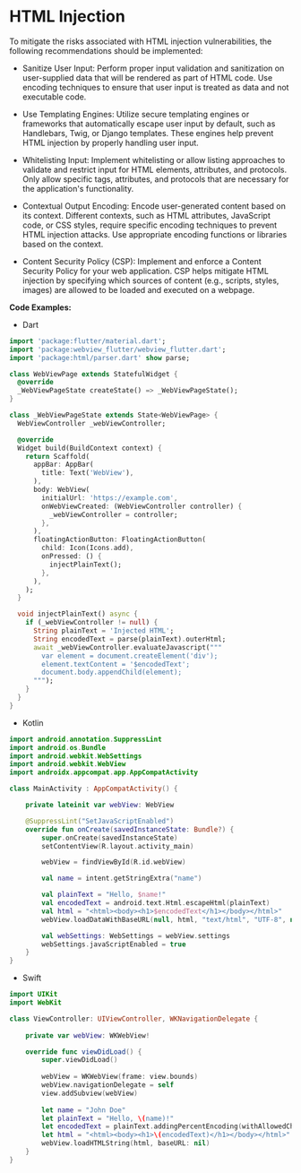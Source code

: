 # HTML Injection
To mitigate the risks associated with HTML injection vulnerabilities, the following recommendations should be implemented:

- Sanitize User Input: Perform proper input validation and sanitization on user-supplied data that will be rendered as part of HTML code. Use encoding techniques to ensure that user input is treated as data and not executable code.

- Use Templating Engines: Utilize secure templating engines or frameworks that automatically escape user input by default, such as Handlebars, Twig, or Django templates. These engines help prevent HTML injection by properly handling user input.

- Whitelisting Input: Implement whitelisting or allow listing approaches to validate and restrict input for HTML elements, attributes, and protocols. Only allow specific tags, attributes, and protocols that are necessary for the application's functionality.

- Contextual Output Encoding: Encode user-generated content based on its context. Different contexts, such as HTML attributes, JavaScript code, or CSS styles, require specific encoding techniques to prevent HTML injection attacks. Use appropriate encoding functions or libraries based on the context.

- Content Security Policy (CSP): Implement and enforce a Content Security Policy for your web application. CSP helps mitigate HTML injection by specifying which sources of content (e.g., scripts, styles, images) are allowed to be loaded and executed on a webpage.

**Code Examples:**

- Dart
```dart
import 'package:flutter/material.dart';
import 'package:webview_flutter/webview_flutter.dart';
import 'package:html/parser.dart' show parse;

class WebViewPage extends StatefulWidget {
  @override
  _WebViewPageState createState() => _WebViewPageState();
}

class _WebViewPageState extends State<WebViewPage> {
  WebViewController _webViewController;

  @override
  Widget build(BuildContext context) {
    return Scaffold(
      appBar: AppBar(
        title: Text('WebView'),
      ),
      body: WebView(
        initialUrl: 'https://example.com',
        onWebViewCreated: (WebViewController controller) {
          _webViewController = controller;
        },
      ),
      floatingActionButton: FloatingActionButton(
        child: Icon(Icons.add),
        onPressed: () {
          injectPlainText();
        },
      ),
    );
  }

  void injectPlainText() async {
    if (_webViewController != null) {
      String plainText = 'Injected HTML';
      String encodedText = parse(plainText).outerHtml;
      await _webViewController.evaluateJavascript("""
        var element = document.createElement('div');
        element.textContent = '$encodedText';
        document.body.appendChild(element);
      """);
    }
  }
}

```

- Kotlin
```kotlin
import android.annotation.SuppressLint
import android.os.Bundle
import android.webkit.WebSettings
import android.webkit.WebView
import androidx.appcompat.app.AppCompatActivity

class MainActivity : AppCompatActivity() {

    private lateinit var webView: WebView

    @SuppressLint("SetJavaScriptEnabled")
    override fun onCreate(savedInstanceState: Bundle?) {
        super.onCreate(savedInstanceState)
        setContentView(R.layout.activity_main)

        webView = findViewById(R.id.webView)

        val name = intent.getStringExtra("name")

        val plainText = "Hello, $name!"
        val encodedText = android.text.Html.escapeHtml(plainText)
        val html = "<html><body><h1>$encodedText</h1></body></html>"
        webView.loadDataWithBaseURL(null, html, "text/html", "UTF-8", null)

        val webSettings: WebSettings = webView.settings
        webSettings.javaScriptEnabled = true
    }
}

```

- Swift
```Swift
import UIKit
import WebKit

class ViewController: UIViewController, WKNavigationDelegate {
    
    private var webView: WKWebView!

    override func viewDidLoad() {
        super.viewDidLoad()
        
        webView = WKWebView(frame: view.bounds)
        webView.navigationDelegate = self
        view.addSubview(webView)
        
        let name = "John Doe"
        let plainText = "Hello, \(name)!"
        let encodedText = plainText.addingPercentEncoding(withAllowedCharacters: .alphanumerics) ?? ""
        let html = "<html><body><h1>\(encodedText)</h1></body></html>"
        webView.loadHTMLString(html, baseURL: nil)
    }
}
```